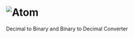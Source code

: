 ![Atom](https://cloud.githubusercontent.com/assets/72919/2874231/3af1db48-d3dd-11e3-98dc-6066f8bc766f.png)
====

Decimal to Binary and Binary to Decimal Converter
